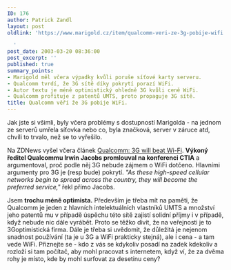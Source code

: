 ```yaml
---
ID: 176
author: Patrick Zandl
layout: post
oldlink: 'https://www.marigold.cz/item/qualcomm-veri-ze-3g-pobije-wifi

  '
post_date: 2003-03-20 08:36:00
post_excerpt: ''
published: true
summary_points:
- Marigold měl včera výpadky kvůli poruše síťové karty serveru.
- Qualcomm tvrdí, že 3G sítě díky pokrytí porazí WiFi.
- Autor textu je méně optimistický ohledně 3G kvůli ceně WiFi.
- Qualcomm profituje z patentů UMTS, proto propaguje 3G sítě.
title: Qualcomm věří že 3G pobije WiFi.
---
```


<p>
Jak jste si všimli, byly včera problémy s dostupností Marigolda - na jednom ze serverů umřela síťovka nebo co, byla značková, server v záruce&#160;atd, chvíli to trvalo, než se to vyřešilo.</p>

<p>
Na ZDNews vyšel včera článek <A href="http://news.zdnet.co.uk/story/0,,t269-s2132160,00.html" target=_blank>Qualcomm: 3G will beat Wi-Fi</A>. <STRONG>Výkoný ředitel Qualcommu Irwin Jacobs promlouval na konferenci CTIA</STRONG> a argumentoval, proč podle něj 3G nebude zájmem o WiFi dotčeno. Hlavními argumenty pro 3G je (resp bude) pokrytí. <EM>"As these high-speed cellular networks begin to spread across the country, they will become the preferred service,"</EM> řekl přímo Jacobs.</p>

<p>
Jsem <STRONG>trochu méně optimista.</STRONG> Především je třeba mít na paměti, že Qualcomm je jeden z hlavních intelektuálních vlastníků UMTS a množství jeho patentů mu v případě úspěchu této sítě zajistí solidní příjmy i v případě, když nebude nic dále vyrábět. Proto se těžko divit, že na veřejnosti je to 3Goptimistická firma. Dále je třeba si uvědomit, že důležitá je nejenom snadnost používání (ta je u 3G a WiFi prakticky stejná), ale i cena - a tam vede WiFi. Přiznejte se - kdo z vás se kdykoliv posadí na zadek kdekoliv a rozloží si tam počítač, aby mohl pracovat s internetem, když ví, že za dvěma rohy je místo, kde by mohl surfovat za desetinu ceny?</p>
